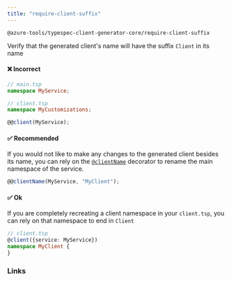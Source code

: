 ```yaml
---
title: "require-client-suffix"
---
```


```text title="Full name"
@azure-tools/typespec-client-generator-core/require-client-suffix
```

Verify that the generated client's name will have the suffix `Client` in its name

#### ❌ Incorrect

```ts
// main.tsp
namespace MyService;
```

```ts
// client.tsp
namespace MyCustomizations;

@@client(MyService);
```

#### ✅ Recommended

If you would not like to make any changes to the generated client besides its name, you can rely on the [`@clientName`][client-name] decorator to rename the main namespace of the service.

```ts
@@clientName(MyService, "MyClient");
```

#### ✅ Ok

If you are completely recreating a client namespace in your `client.tsp`, you can rely on that namespace to end in `Client`

```ts
// client.tsp
@client({service: MyService})
namespace MyClient {
}
```

### Links

[client-name]: https://azure.github.io/typespec-azure/docs/libraries/typespec-client-generator-core/reference/decorators#@Azure.ClientGenerator.Core.clientName "@clientName Decorator"
